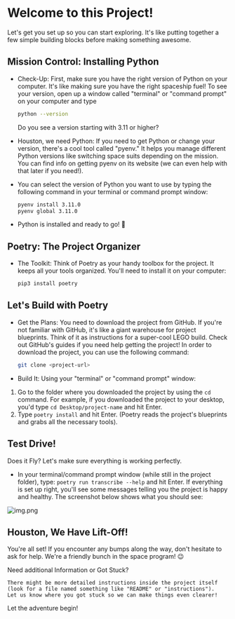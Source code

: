 # Welcome to this Project!

Let's get you set up so you can start exploring. It's like putting together a few simple building blocks before making something awesome.

## Mission Control: Installing Python

- Check-Up: First, make sure you have the right version of Python on your computer. It's like making sure you have the right spaceship fuel! To see your version, open up a window called "terminal" or "command prompt" on your computer and type 
    
    ```bash
    python --version 
   ```
   
   Do you see a version starting with 3.11 or higher?

-  Houston, we need Python:  If you need to get Python or change your version, there's a cool tool called "pyenv." It helps you manage different Python versions like switching space suits depending on the mission.  You can find info on getting pyenv on its website (we can even help with that later if you need!).
- You can select the version of Python you want to use by typing the following command in your terminal or command prompt window:

    ```bash
    pyenv install 3.11.0
    pyenv global 3.11.0
    ```
  
- Python is installed and ready to go! 🚀

## Poetry: The Project Organizer

- The Toolkit: Think of Poetry as your handy toolbox for the project. It keeps all your tools organized. You'll need to install it on your computer: 

    ```bash
    pip3 install poetry
    ```

## Let's Build with Poetry

-  Get the Plans: You need to download the project from GitHub. If you're not familiar with GitHub, it's like a giant warehouse for project blueprints. Think of it as instructions for a super-cool LEGO build. Check out GitHub's guides if you need help getting the project! In order to download the project, you can use the following command:

    ```bash
    git clone <project-url>
    ```

-  Build It: Using your "terminal" or "command prompt" window:

  1.  Go to the folder where you downloaded the project by using the `cd` command. For example, if you downloaded the project to your desktop, you'd type `cd Desktop/project-name` and hit Enter. 
  2. Type `poetry install` and hit Enter. (Poetry reads the project's blueprints and grabs all the necessary tools).

## Test Drive!

Does it Fly? Let's make sure everything is working perfectly. 

- In your terminal/command prompt window (while still in the project folder), type: `poetry run transcribe --help` and hit Enter. If everything is set up right, you'll see some messages telling you the project is happy and healthy. The screenshot below shows what you should see:

![img.png](assets/static/script-help.png)

## Houston, We Have Lift-Off!

You're all set! If you encounter any bumps along the way, don't hesitate to ask for help. We're a friendly bunch in the space program! 😉

Need additional Information or Got Stuck?

    There might be more detailed instructions inside the project itself (look for a file named something like "README" or "instructions").
    Let us know where you got stuck so we can make things even clearer!

Let the adventure begin!
